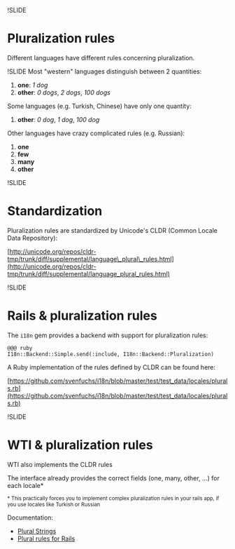 !SLIDE
# Pluralization rules

Different languages have different rules concerning pluralization.



!SLIDE
Most "western" languages distinguish between 2 quantities:

1. **one**: *1 dog*
2. **other**: *0 dogs*, *2 dogs*, *100 dogs*

Some languages (e.g. Turkish, Chinese) have only one quantity:

1. **other**: *0 dog*, *1 dog*, *100 dog*

Other languages have crazy complicated rules (e.g. Russian):

1. **one**
2. **few**
3. **many**
4. **other**


!SLIDE
# Standardization #

Pluralization rules are standardized by Unicode's CLDR (Common Locale Data Repository):

[http://unicode.org/repos/cldr-tmp/trunk/diff/supplemental/language\_plural\_rules.html](http://unicode.org/repos/cldr-tmp/trunk/diff/supplemental/language_plural_rules.html)



!SLIDE
# Rails & pluralization rules #

The `i18n` gem provides a backend with support for pluralization rules:

    @@@ ruby
    I18n::Backend::Simple.send(:include, I18n::Backend::Pluralization)

A Ruby implementation of the rules defined by CLDR can be found here:

[https://github.com/svenfuchs/i18n/blob/master/test/test_data/locales/plurals.rb](https://github.com/svenfuchs/i18n/blob/master/test/test_data/locales/plurals.rb)



!SLIDE
# WTI & pluralization rules #

WTI also implements the CLDR rules

The interface already provides the correct fields (one, many, other, ...) for each locale\*

<small>\* This practically forces you to implement complex pluralization rules in your rails app, if you use locales like Turkish or Russian</small>

Documentation:

* [Plural Strings](http://docs.webtranslateit.com/translation_interface/string/#plural-strings)
* [Plural rules for Rails](http://docs.webtranslateit.com/file_formats/yaml/#plural-rules)